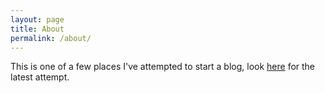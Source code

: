 ```yaml
---
layout: page
title: About
permalink: /about/
---
```


This is one of a few places I've attempted to start a blog, look [here](https://lcartwright.com) for the latest attempt.